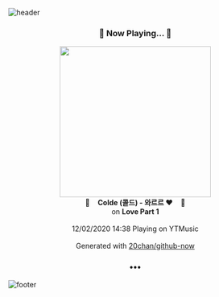 ![header](https://capsule-render.vercel.app/api?type=wave&height=170&section=header&text=Hi.%20I'm%20SHIFT&fontColor=090707&fontAlignX=45&fontAlignY=65&fontSize=100)

<h3 align="center">🎵 Now Playing... 🎵</h3>
<p align="center">
  <a href="https://music.youtube.com/channel/UCDG5Gd2xB3sQwVcciOQlnwg">
    <img width="300" src="https://lh3.googleusercontent.com/QlIQaNqGk3BiuMFxLCglVc4QodpY0C519JIlzOopVbNGVlsJ4sKKLJ0JXoanhaYlPrTeJ148MYjEcDJS">
  </a>
  <br>
  🎵&nbsp&nbsp&nbsp <b>Colde (콜드) - 와르르 ♥</b> &nbsp&nbsp&nbsp🎵
  <br>
  on <b>Love Part 1</b>
  
  <br />
  <br />
  12/02/2020 14:38 Playing on YTMusic
  <br />
  <br />
  Generated with <a href="https://github.com/20chan/github-now">20chan/github-now</a>
</p>

<h3 align="center">•••</h3>

![footer](https://capsule-render.vercel.app/api?type=wave&height=150&section=footer)
